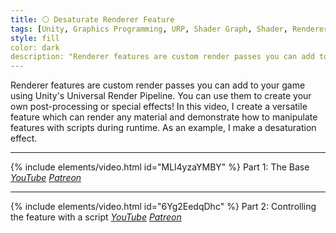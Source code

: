 ```yaml
---
title: ⚪ Desaturate Renderer Feature
tags: [Unity, Graphics Programming, URP, Shader Graph, Shader, Renderer Feature, C#, Basics]
style: fill
color: dark 
description: "Renderer features are custom render passes you can add to your game using Unity's Universal Render Pipeline. You can use them to create your own post-processing, such as desaturation!"
---
```


Renderer features are custom render passes you can add to your game using Unity's Universal Render Pipeline. You can use them to create your own post-processing or special effects! In this video, I create a versatile feature which can render any material and demonstrate how to manipulate features with scripts during runtime. As an example, I make a desaturation effect.

***

{% include elements/video.html id="MLl4yzaYMBY" %}
Part 1: The Base *[YouTube](https://youtu.be/MLl4yzaYMBY) [Patreon](https://www.patreon.com/posts/files-blit-47796806)* 

***

{% include elements/video.html id="6Yg2EedqDhc" %}
Part 2: Controlling the feature with a script *[YouTube](https://youtu.be/6Yg2EedqDhc) [Patreon](https://www.patreon.com/posts/files-blit-47796806)* 